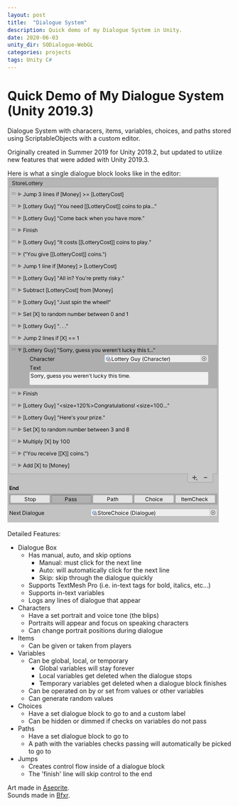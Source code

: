 ```yaml
---
layout: post
title:  "Dialogue System"
description: Quick demo of my Dialogue System in Unity.
date: 2020-06-03
unity_dir: SODialogue-WebGL
categories: projects
tags: Unity C#
---
```


# Quick Demo of My Dialogue System (Unity 2019.3)

Dialogue System with characers, items, variables, choices, and paths stored using ScriptableObjects with a custom editor.

Originally created in Summer 2019 for Unity 2019.2, but updated to utilize new features that were added with Unity 2019.3.

Here is what a single dialogue block looks like in the editor:  
![Example Image for the Editor](/assets/ExampleImage.png)

Detailed Features:
- Dialogue Box
    - Has manual, auto, and skip options
        - Manual: must click for the next line
        - Auto: will automatically click for the next line
        - Skip: skip through the dialogue quickly
    - Supports TextMesh Pro (i.e. in-text tags for bold, italics, etc...)
    - Supports in-text variables
    - Logs any lines of dialogue that appear
- Characters
    - Have a set portrait and voice tone (the blips)
    - Portraits will appear and focus on speaking characters 
    - Can change portrait positions during dialogue
- Items
    - Can be given or taken from players
- Variables
    - Can be global, local, or temporary
        - Global variables will stay forever
        - Local variables get deleted when the dialogue stops
        - Temporary variables get deleted when a dialogue block finishes
    - Can be operated on by or set from values or other variables
    - Can generate random values
- Choices
    - Have a set dialogue block to go to and a custom label
    - Can be hidden or dimmed if checks on variables do not pass
- Paths
    - Have a set dialogue block to go to
    - A path with the variables checks passing will automatically be picked to go to
- Jumps
    - Creates control flow inside of a dialogue block
    - The 'finish' line will skip control to the end

Art made in [Aseprite](https://github.com/aseprite/aseprite/).  
Sounds made in [Bfxr](https://github.com/increpare/bfxr).
